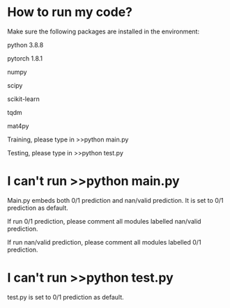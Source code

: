 # How to run my code?
Make sure the following packages are installed in the environment:

python 3.8.8

pytorch 1.8.1

numpy

scipy

scikit-learn

tqdm

mat4py

Training, please type in >>python main.py

Testing, please type in >>python test.py


# I can't run >>python main.py
Main.py embeds both 0/1 prediction and nan/valid prediction. It is set to 0/1 prediction as default.

If run 0/1 prediction, please comment all modules labelled nan/valid prediction.

If run nan/valid prediction, please comment all modules labelled 0/1 prediction.


# I can't run >>python test.py
test.py is set to 0/1 prediction as default.
